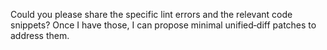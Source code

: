 Could you please share the specific lint errors and the relevant code snippets? Once I have those, I can propose minimal unified‑diff patches to address them.